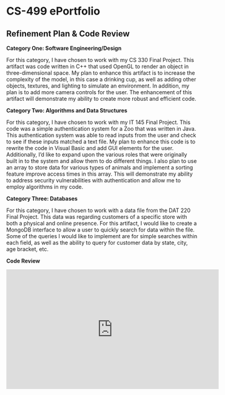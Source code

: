 # CS-499 ePortfolio

## Refinement Plan & Code Review

**Category One: Software Engineering/Design**

For this category, I have chosen to work with my CS 330 Final Project. This artifact was code written in C++ that used OpenGL to render an object in three-dimensional space. My plan to enhance this artifact is to increase the complexity of the model, in this case a drinking cup, as well as adding other objects, textures, and lighting to simulate an environment. In addition, my plan is to add more camera controls for the user. The enhancement of this artifact will demonstrate my ability to create more robust and efficient code.

**Category Two: Algorithms and Data Structures**

For this category, I have chosen to work with my IT 145 Final Project. This code was a simple authentication system for a Zoo that was written in Java. This authentication system was able to read inputs from the user and check to see if these inputs matched a text file. My plan to enhance this code is to rewrite the code in Visual Basic and add GUI elements for the user. Additionally, I’d like to expand upon the various roles that were originally built in to the system and allow them to do different things. I also plan to use an array to store data for various types of animals and implement a sorting feature improve access times in this array. This will demonstrate my ability to address security vulnerabilities with authentication and allow me to employ algorithms in my code.
  
**Category Three: Databases**

For this category, I have chosen to work with a data file from the DAT 220 Final Project. This data was regarding customers of a specific store with both a physical and online presence. For this artifact, I would like to create a MongoDB interface to allow a user to quickly search for data within the file. Some of the queries I would like to implement are for simple searches within each field, as well as the ability to query for customer data by state, city, age bracket, etc. 

**Code Review**
<div align="center">
  <iframe 
        width="560" 
        height="315" 
        src="https://youtu.be/ilpqR26xhUM" 
        frameborder="0" 
        allow="autoplay; encrypted-media" 
        allowfullscreen="">
  </iframe>
</div>
